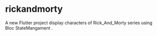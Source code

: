 # rickandmorty

A new Flutter project display characters of Rick_And_Morty series using Bloc StateMangament  .

